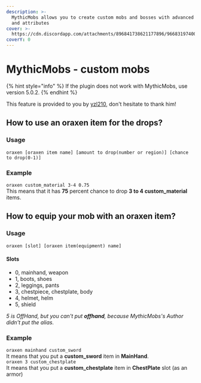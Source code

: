 ```yaml
---
description: >-
  MythicMobs allows you to create custom mobs and bosses with advanced skills
  and attributes
cover: >-
  https://cdn.discordapp.com/attachments/896841738621177896/966831974004174858/unknown.png
coverY: 0
---
```


# MythicMobs - custom mobs

{% hint style="info" %}
If the plugin does not work with MythicMobs, use version 5.0.2.
{% endhint %}

This feature is provided to you by [yzl210](https://github.com/yzl210), don't hesitate to thank him!



## How to use an oraxen item for the drops?

### Usage

`oraxen [oraxen item name] [amount to drop(number or region)] [chance to drop(0-1)]`

### Example

`oraxen custom_material 3-4 0.75`\
This means that it has **75** percent chance to drop **3 to 4 custom\_material** items.

## How to equip your mob with an oraxen item?

### Usage

`oraxen [slot] [oraxen item(equipment) name]`

#### Slots

* 0, mainhand, weapon
* 1, boots, shoes
* 2, leggings, pants
* 3, chestpiece, chestplate, body
* 4, helmet, helm
* 5, shield

_5 is OffHand, but you can't put **offhand**, because MythicMobs's Author didn't put the alias._

### Example

`oraxen mainhand custom_sword`\
It means that you put a **custom\_sword** item in **MainHand**.\
`oraxen 3 custom_chestplate`\
It means that you put a **custom\_chestplate** item in **ChestPlate** slot (as an armor)
